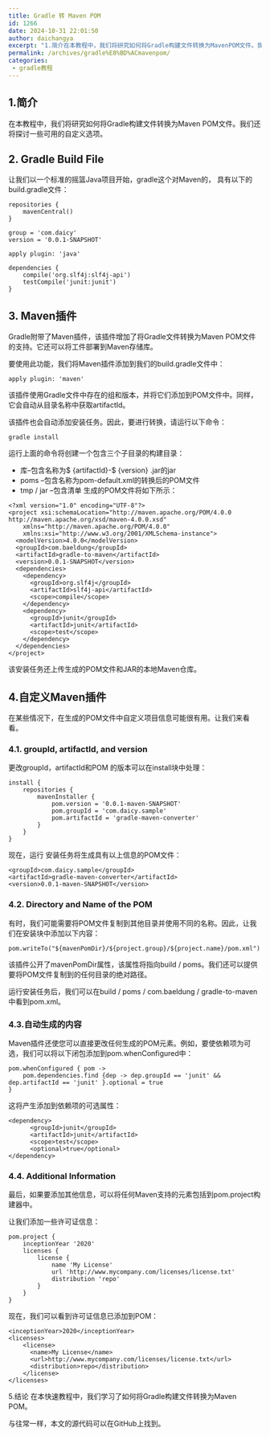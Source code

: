 ```yaml
---
title: Gradle 转 Maven POM
id: 1266
date: 2024-10-31 22:01:50
author: daichangya
excerpt: "1.简介在本教程中，我们将研究如何将Gradle构建文件转换为MavenPOM文件。我们还将探讨一些可用的自定义选项。2.GradleBuildFile让我们以一个标准的摇篮Java项目开始，gradle这个对Maven的，具有以下的build.gradle文件：repositories{maven"
permalink: /archives/gradle%E8%BD%ACmavenpom/
categories:
 - gradle教程
---
```


## 1.简介
在本教程中，我们将研究如何将Gradle构建文件转换为Maven POM文件。我们还将探讨一些可用的自定义选项。

## 2. Gradle Build File
让我们以一个标准的摇篮Java项目开始，gradle这个对Maven的， 具有以下的build.gradle文件：
```
repositories {
    mavenCentral()
}
 
group = 'com.daicy'
version = '0.0.1-SNAPSHOT'
 
apply plugin: 'java'
 
dependencies {
    compile('org.slf4j:slf4j-api')
    testCompile('junit:junit')
}
```
## 3. Maven插件
Gradle附带了Maven插件，该插件增加了将Gradle文件转换为Maven POM文件的支持。它还可以将工件部署到Maven存储库。

要使用此功能，我们将Maven插件添加到我们的build.gradle文件中：

```
apply plugin: 'maven'
```
该插件使用Gradle文件中存在的组和版本，并将它们添加到POM文件中。同样，它会自动从目录名称中获取artifactId。

该插件也会自动添加安装任务。因此，要进行转换，请运行以下命令：

```
gradle install
```
运行上面的命令将创建一个包含三个子目录的构建目录：

- 库–包含名称为$ {artifactId}-$ {version} .jar的jar
- poms –包含名称为pom-default.xml的转换后的POM文件
- tmp / jar –包含清单
生成的POM文件将如下所示：
```
<?xml version="1.0" encoding="UTF-8"?>
<project xsi:schemaLocation="http://maven.apache.org/POM/4.0.0 http://maven.apache.org/xsd/maven-4.0.0.xsd"
    xmlns="http://maven.apache.org/POM/4.0.0"
    xmlns:xsi="http://www.w3.org/2001/XMLSchema-instance">
  <modelVersion>4.0.0</modelVersion>
  <groupId>com.baeldung</groupId>
  <artifactId>gradle-to-maven</artifactId>
  <version>0.0.1-SNAPSHOT</version>
  <dependencies>
    <dependency>
      <groupId>org.slf4j</groupId>
      <artifactId>slf4j-api</artifactId>
      <scope>compile</scope>
    </dependency>
    <dependency>
      <groupId>junit</groupId>
      <artifactId>junit</artifactId>
      <scope>test</scope>
    </dependency>
  </dependencies>
</project>
```
该安装任务还上传生成的POM文件和JAR的本地Maven仓库。

## 4.自定义Maven插件
在某些情况下，在生成的POM文件中自定义项目信息可能很有用。让我们来看看。
### 4.1. groupId, artifactId, and version
更改groupId，artifactId和POM 的版本可以在install块中处理：
```
install {
    repositories {
        mavenInstaller {
            pom.version = '0.0.1-maven-SNAPSHOT'
            pom.groupId = 'com.daicy.sample'
            pom.artifactId = 'gradle-maven-converter'
        }
    }
}
```
现在，运行 安装任务将生成具有以上信息的POM文件：
```
<groupId>com.daicy.sample</groupId>
<artifactId>gradle-maven-converter</artifactId>
<version>0.0.1-maven-SNAPSHOT</version>
```
### 4.2. Directory and Name of the POM
有时，我们可能需要将POM文件复制到其他目录并使用不同的名称。因此，让我们在安装块中添加以下内容：

```
pom.writeTo("${mavenPomDir}/${project.group}/${project.name}/pom.xml")
```
该插件公开了mavenPomDir属性，该属性将指向build / poms。我们还可以提供要将POM文件复制到的任何目录的绝对路径。

运行安装任务后，我们可以在build / poms / com.baeldung / gradle-to-maven中看到pom.xml。

### 4.3.自动生成的内容
Maven插件还使您可以直接更改任何生成的POM元素。例如，要使依赖项为可选，我们可以将以下闭包添加到pom.whenConfigured中：
```
pom.whenConfigured { pom ->
    pom.dependencies.find {dep -> dep.groupId == 'junit' && dep.artifactId == 'junit' }.optional = true
}
```
这将产生添加到依赖项的可选属性：

```
<dependency>
      <groupId>junit</groupId>
      <artifactId>junit</artifactId>
      <scope>test</scope>
      <optional>true</optional>
</dependency>
```
### 4.4. Additional Information
最后，如果要添加其他信息，可以将任何Maven支持的元素包括到pom.project构建器中。

让我们添加一些许可证信息：

```
pom.project {
    inceptionYear '2020'
    licenses {
        license {
            name 'My License'
            url 'http://www.mycompany.com/licenses/license.txt'
            distribution 'repo'
        }
    }
}
```
现在，我们可以看到许可证信息已添加到POM：

```
<inceptionYear>2020</inceptionYear>
<licenses>
    <license>
      <name>My License</name>
      <url>http://www.mycompany.com/licenses/license.txt</url>
      <distribution>repo</distribution>
    </license>
</licenses>
```
5.结论
在本快速教程中，我们学习了如何将Gradle构建文件转换为Maven POM。

与往常一样，本文的源代码可以在GitHub上找到。